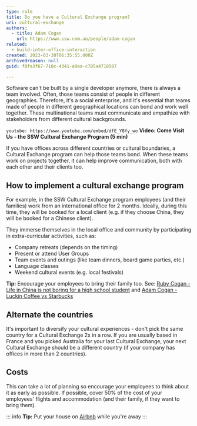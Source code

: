 ```yaml
---
type: rule
title: Do you have a Cultural Exchange program?
uri: cultural-exchange
authors:
  - title: Adam Cogan
    url: https://www.ssw.com.au/people/adam-cogan
related: 
  - build-inter-office-interaction
created: 2023-03-30T06:35:55.000Z
archivedreason: null
guid: f0fa3f67-710c-4341-a9aa-c785a4718507

---
```


Software can't be built by a single developer anymore, there is always a team involved. Often, those teams consist of people in different geographies. Therefore, it's a social enterprise, and it's essential that teams made of people in different geographical locations can bond and work well together. These multinational teams must communicate and empathize with stakeholders from different cultural backgrounds.

`youtube: https://www.youtube.com/embed/dfE_Y8fy_wo`
**Video: Come Visit Us - the SSW Cultural Exchange Program (5 min)**

<!--endintro-->

If you have offices across different countries or cultural boundaries, a Cultural Exchange program can help those teams bond. When these teams work on projects together, it can help improve communication, both with each other and their clients too.
    
## How to implement a cultural exchange program   

For example, in the SSW Cultural Exchange program employees (and their families) work from an international office for 2 months. Ideally, during this time, they will be booked for a local client (e.g. if they choose China, they will be booked for a Chinese client).
    
They immerse themselves in the local office and community by participating in extra-curricular activities, such as:

* Company retreats (depends on the timing)
* Present or attend User Groups
* Team events and outings (like team dinners, board game parties, etc.)
* Language classes
* Weekend cultural events (e.g. local festivals)

**Tip:** Encourage your employees to bring their family too. See: [Ruby Cogan - Life in China is not boring for a high school student](https://rubycogan.com/2018/12/life-in-china-is-not-boring-for-a-high-school-student) and [Adam Cogan - Luckin Coffee vs Starbucks](https://adamcogan.com/2018/12/05/luckin-coffee-vs-starbucks-a-luckin-success-in-china)

## Alternate the countries
It's important to diversify your cultural experiences - don't pick the same country for a Cultural Exchange 2x in a row. If you are usually based in France and you picked Australia for your last Cultural Exchange, your next Cultural Exchange should be a different country (if your company has offices in more than 2 countries).

## Costs
This can take a lot of planning so encourage your employees to think about it as early as possible. If possible, cover 50% of the cost of your employees' flights and accommodation (and their family, if they want to bring them).
    
::: info
**Tip:** Put your house on [Airbnb](https://www.airbnb.com) while you're away
:::

